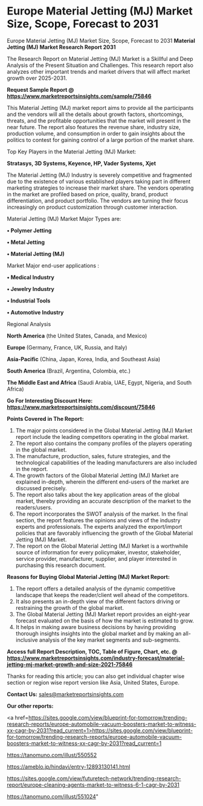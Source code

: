 # Europe Material Jetting (MJ) Market Size, Scope, Forecast to 2031
 Europe Material Jetting (MJ) Market Size, Scope, Forecast to 2031
<strong>Material Jetting (MJ) Market Research Report 2031</strong>

The Research Report on Material Jetting (MJ) Market is a Skillful and Deep Analysis of the Present Situation and Challenges. This research report also analyzes other important trends and market drivers that will affect market growth over 2025-2031.

<strong>Request Sample Report @ <a href=https://www.marketreportsinsights.com/sample/75846>https://www.marketreportsinsights.com/sample/75846</a></strong>

This Material Jetting (MJ) market report aims to provide all the participants and the vendors will all the details about growth factors, shortcomings, threats, and the profitable opportunities that the market will present in the near future. The report also features the revenue share, industry size, production volume, and consumption in order to gain insights about the politics to contest for gaining control of a large portion of the market share.

Top Key Players in the Material Jetting (MJ) Market:

<strong>Stratasys, 3D Systems, Keyence, HP, Vader Systems, Xjet</strong>

The Material Jetting (MJ) Industry is severely competitive and fragmented due to the existence of various established players taking part in different marketing strategies to increase their market share. The vendors operating in the market are profiled based on price, quality, brand, product differentiation, and product portfolio. The vendors are turning their focus increasingly on product customization through customer interaction.

Material Jetting (MJ) Market Major Types are:

<strong>• Polymer Jetting

• Metal Jetting

• Material Jetting (MJ)</strong>

Market Major end-user applications :

<strong>• Medical Industry

• Jewelry Industry

• Industrial Tools

• Automotive Industry</strong>

Regional Analysis

</u><strong><b>North America</b></strong> (the United States, Canada, and Mexico)

<strong><b>Europe </b></strong>(Germany, France, UK, Russia, and Italy)

<strong><b>Asia-Pacific</b></strong> (China, Japan, Korea, India, and Southeast Asia)

<strong><b>South America</b></strong> (Brazil, Argentina, Colombia, etc.)

<strong><b>The Middle East and Africa</b></strong> (Saudi Arabia, UAE, Egypt, Nigeria, and South Africa)

<strong>Go For Interesting Discount Here: <a href=https://www.marketreportsinsights.com/discount/75846>https://www.marketreportsinsights.com/discount/75846</a></strong>

<strong>Points Covered in The Report:</strong>
<ol>
  <li>The major points considered in the Global Material Jetting (MJ) Market report include the leading competitors operating in the global market.</li>
  <li>The report also contains the company profiles of the players operating in the global market.</li>
  <li>The manufacture, production, sales, future strategies, and the technological capabilities of the leading manufacturers are also included in the report.</li>
  <li>The growth factors of the Global Material Jetting (MJ) Market are explained in-depth, wherein the different end-users of the market are discussed precisely.</li>
  <li>The report also talks about the key application areas of the global market, thereby providing an accurate description of the market to the readers/users.</li>
  <li>The report incorporates the SWOT analysis of the market. In the final section, the report features the opinions and views of the industry experts and professionals. The experts analyzed the export/import policies that are favorably influencing the growth of the Global Material Jetting (MJ) Market.</li>
  <li>The report on the Global Material Jetting (MJ) Market is a worthwhile source of information for every policymaker, investor, stakeholder, service provider, manufacturer, supplier, and player interested in purchasing this research document.</li>
</ol>
<strong>Reasons for Buying Global Material Jetting (MJ) Market Report:</strong>

<ol>
  <li>The report offers a detailed analysis of the dynamic competitive landscape that keeps the reader/client well ahead of the competitors.</li>
  <li>It also presents an in-depth view of the different factors driving or restraining the growth of the global market.</li>
  <li>The Global Material Jetting (MJ) Market report provides an eight-year forecast evaluated on the basis of how the market is estimated to grow.</li>
  <li>It helps in making aware business decisions by having providing thorough insights insights into the global market and by making an all-inclusive analysis of the key market segments and sub-segments.</li>
</ol>
<strong>Access full Report Description, TOC, Table of Figure, Chart, etc. @ <a href=https://www.marketreportsinsights.com/industry-forecast/material-jetting-mj-market-growth-and-size-2021-75846>https://www.marketreportsinsights.com/industry-forecast/material-jetting-mj-market-growth-and-size-2021-75846</a></strong>


Thanks for reading this article; you can also get individual chapter wise section or region wise report version like Asia, United States, Europe.

<strong>Contact Us:</strong>
sales@marketreportsinsights.com

<strong>Our other reports:</strong>

<a href=https://sites.google.com/view/blueprint-for-tomorrow/trending-research-reports/europe-automobile-vacuum-boosters-market-to-witness-xx-cagr-by-2031?read_current=1>https://sites.google.com/view/blueprint-for-tomorrow/trending-research-reports/europe-automobile-vacuum-boosters-market-to-witness-xx-cagr-by-2031?read_current=1</a>

<a href=https://tanomuno.com/illust/550552>https://tanomuno.com/illust/550552</a>

<a href=https://ameblo.jp/hindavi/entry-12893130141.html>https://ameblo.jp/hindavi/entry-12893130141.html</a>

<a href=https://sites.google.com/view/futuretech-network/trending-research-report/europe-cleaning-agents-market-to-witness-6-1-cagr-by-2031>https://sites.google.com/view/futuretech-network/trending-research-report/europe-cleaning-agents-market-to-witness-6-1-cagr-by-2031</a>

<a href=https://tanomuno.com/illust/551024>https://tanomuno.com/illust/551024</a>"
